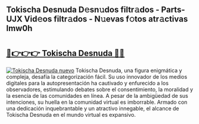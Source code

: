 ## Tokischa Desnuda D𝚎sn𝚞dos filtr𝚊dos - Parts-UJX Vid𝚎os filtr𝚊dos - N𝚞evas f𝚘tos atr𝚊ctivas lmw0h

# <h2><a href="http://mbdc0v.tromn.icu/?c=Tokischa+Desnuda">🔗👉👉👉 Tokischa Desnuda 🔗🔗</a></h2>

[![Tokischa Desnuda nuevo](https://i.imgur.com/pEAQMta.gif)](http://mbdc0v.tromn.icu/?c=Tokischa+Desnuda)
Tokischa Desnuda, una figura enigmática y compleja, desafía la categorización fácil. Su uso innovador de los medios digitales para la autopresentación ha cautivado y enfurecido a los observadores, estimulando debates sobre el consentimiento, la moralidad y la esencia de las comunidades en línea. A pesar de la ambigüedad de sus intenciones, su huella en la comunidad virtual es imborrable. Armado con una dedicación inquebrantable y un atractivo innegable, el alcance de Tokischa Desnuda en el mundo virtual es expansivo.
